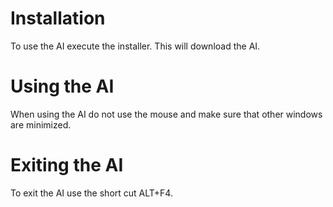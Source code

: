 # Installation

To use the AI execute the installer. This will download the AI.


# Using the AI

When using the AI do not use the mouse and make sure that other windows are minimized.


# Exiting the AI

To exit the AI use the short cut ALT+F4.
